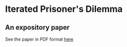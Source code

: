 # Iterated Prisoner's Dilemma
## An expository paper

See the paper in PDF format [here](untitled%20folder/Iterated%20Prisoner's%20Dilemma%20-%20Exporitory%20Paper%20-%20Peter%20Varshavsky.pdf)
